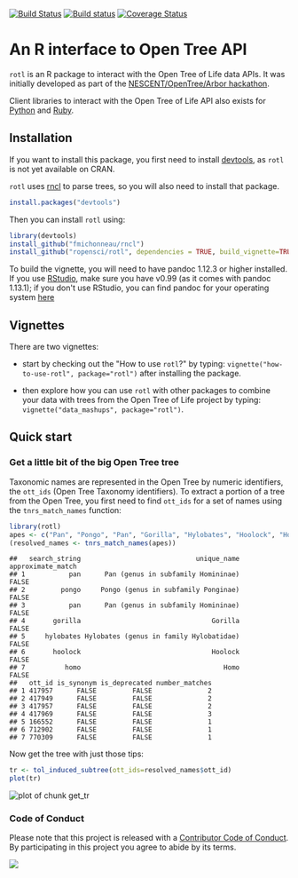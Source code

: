 
[![Build Status](https://travis-ci.org/ropensci/rotl.svg)](https://travis-ci.org/ropensci/rotl)
[![Build status](https://ci.appveyor.com/api/projects/status/5y8rxmehag512d9j?svg=true)](https://ci.appveyor.com/project/fmichonneau/rotl-i7l3q)
[![Coverage Status](https://coveralls.io/repos/ropensci/rotl/badge.svg?branch=master&service=github)](https://coveralls.io/github/ropensci/rotl?branch=master)

# An R interface to Open Tree API

`rotl` is an R package to interact with the Open Tree of Life data APIs. It was
initially developed as part of the
[NESCENT/OpenTree/Arbor hackathon](http://blog.opentreeoflife.org/2014/06/11/apply-for-tree-for-all-a-hackathon-to-access-opentree-resources/).

Client libraries to interact with the Open Tree of Life API also exists for
[Python](https://github.com/OpenTreeOfLife/pyopentree)
and [Ruby](https://github.com/SpeciesFileGroup/bark).


## Installation

If you want to install this package, you first need to install
[devtools](https://github.com/hadley/devtools), as `rotl` is not yet available
on CRAN.

`rotl` uses [rncl](https://github.com/fmichonneau/rncl) to parse trees, so you
will also need to install that package.


```r
install.packages("devtools")
```

Then you can install `rotl` using:


```r
library(devtools)
install_github("fmichonneau/rncl")
install_github("ropensci/rotl", dependencies = TRUE, build_vignette=TRUE)
```

To build the vignette, you will need to have pandoc 1.12.3 or higher
installed. If you use
[RStudio](https://www.rstudio.com/products/rstudio/download/), make sure you
have v0.99 (as it comes with pandoc 1.13.1); if you don't use RStudio, you can
find pandoc for your operating system [here](http://pandoc.org/installing.html)

## Vignettes

There are two vignettes:

- start by checking out the "How to use `rotl`?" by typing:
  `vignette("how-to-use-rotl", package="rotl")` after installing the
  package.

- then explore how you can use `rotl` with other packages to combine your data
  with trees from the Open Tree of Life project by typing:
  `vignette("data_mashups", package="rotl")`.

## Quick start

### Get a little bit of the big Open Tree tree

Taxonomic names are represented in the Open Tree by numeric identifiers, the
`ott_ids` (Open Tree Taxonomy identifiers). To extract a portion of a tree from
the Open Tree, you first need to find `ott_ids` for a set of names using the
`tnrs_match_names` function:


```r
library(rotl)
apes <- c("Pan", "Pongo", "Pan", "Gorilla", "Hylobates", "Hoolock", "Homo")
(resolved_names <- tnrs_match_names(apes))
```

```
##   search_string                             unique_name approximate_match
## 1           pan      Pan (genus in subfamily Homininae)             FALSE
## 2         pongo     Pongo (genus in subfamily Ponginae)             FALSE
## 3           pan      Pan (genus in subfamily Homininae)             FALSE
## 4       gorilla                                 Gorilla             FALSE
## 5     hylobates Hylobates (genus in family Hylobatidae)             FALSE
## 6       hoolock                                 Hoolock             FALSE
## 7          homo                                    Homo             FALSE
##   ott_id is_synonym is_deprecated number_matches
## 1 417957      FALSE         FALSE              2
## 2 417949      FALSE         FALSE              2
## 3 417957      FALSE         FALSE              2
## 4 417969      FALSE         FALSE              3
## 5 166552      FALSE         FALSE              1
## 6 712902      FALSE         FALSE              1
## 7 770309      FALSE         FALSE              1
```

Now get the tree with just those tips:


```r
tr <- tol_induced_subtree(ott_ids=resolved_names$ott_id)
plot(tr)
```

![plot of chunk get_tr](http://i.imgur.com/uUE9ow4.png) 

### Code of Conduct

Please note that this project is released with a
[Contributor Code of Conduct](CONDUCT.md). By participating in this project you
agree to abide by its terms.

[![](http://ropensci.org/public_images/github_footer.png)](http://ropensci.org)
